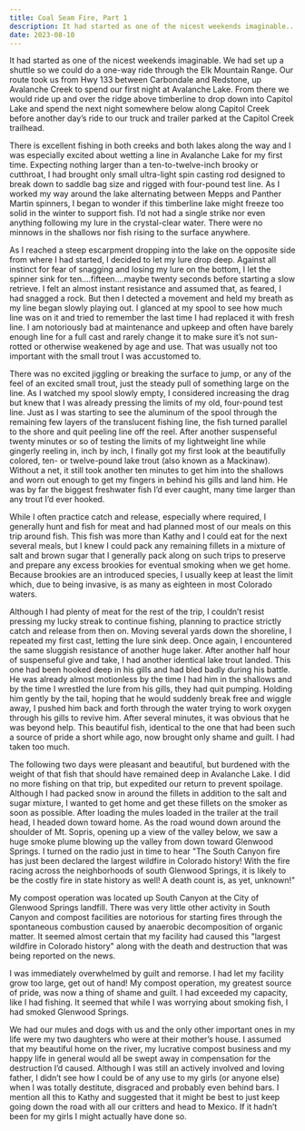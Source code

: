 ```yaml
---
title: Coal Seam Fire, Part 1
description: It had started as one of the nicest weekends imaginable...
date: 2023-08-10
---
```

It had started as one of the nicest weekends imaginable. We had set up a shuttle so we could do a one-way ride through the Elk Mountain Range. Our route took us from Hwy 133 between Carbondale and Redstone, up Avalanche Creek to spend our first night at Avalanche Lake. From there we would ride up and over the ridge above timberline to drop down into Capitol Lake and spend the next night somewhere below along Capitol Creek before another day’s ride to our truck and trailer parked at the Capitol Creek trailhead.

There is excellent fishing in both creeks and both lakes along the way and I was especially excited about wetting a line in Avalanche Lake for my first time. Expecting nothing larger than a ten-to-twelve-inch brooky or cutthroat, I had brought only small ultra-light spin casting rod designed to break down to saddle bag size and rigged with four-pound test line. As I worked my way around the lake alternating between Mepps and Panther Martin spinners, I began to wonder if this timberline lake might freeze too solid in the winter to support fish. I’d not had a single strike nor even anything following my lure in the crystal-clear water. There were no minnows in the shallows nor fish rising to the surface anywhere.

As I reached a steep escarpment dropping into the lake on the opposite side from where I had started, I decided to let my lure drop deep. Against all instinct for fear of snagging and losing my lure on the bottom, I let the spinner sink for ten....fifteen....maybe twenty seconds before starting a slow retrieve. I felt an almost instant resistance and assumed that, as feared, I had snagged a rock. But then I detected a movement and held my breath as my line began slowly playing out. I glanced at my spool to see how much line was on it and tried to remember the last time I had replaced it with fresh line. I am notoriously bad at maintenance and upkeep and often have barely enough line for a full cast and rarely change it to make sure it’s not sun-rotted or otherwise weakened by age and use. That was usually not too important with the small trout I was accustomed to.

There was no excited jiggling or breaking the surface to jump, or any of the feel of an excited small trout, just the steady pull of something large on the line. As I watched my spool slowly empty, I considered increasing the drag but knew that I was already pressing the limits of my old, four-pound test line. Just as I was starting to see the aluminum of the spool through the remaining few layers of the translucent fishing line, the fish turned parallel to the shore and quit peeling line off the reel. After another suspenseful twenty minutes or so of testing the limits of my lightweight line while gingerly reeling in, inch by inch, I finally got my first look at the beautifully colored, ten- or twelve-pound lake trout (also known as a Mackinaw). Without a net, it still took another ten minutes to get him into the shallows and worn out enough to get my fingers in behind his gills and land him. He was by far the biggest freshwater fish I’d ever caught, many time larger than any trout I’d ever hooked.

While I often practice catch and release, especially where required, I generally hunt and fish for meat and had planned most of our meals on this trip around fish. This fish was more than Kathy and I could eat for the next several meals, but I knew I could pack any remaining fillets in a mixture of salt and brown sugar that I generally pack along on such trips to preserve and prepare any excess brookies for eventual smoking when we get home. Because brookies are an introduced species, I usually keep at least the limit which, due to being invasive, is as many as eighteen in most Colorado waters.

Although I had plenty of meat for the rest of the trip, I couldn’t resist pressing my lucky streak to continue fishing, planning to practice strictly catch and release from then on. Moving several yards down the shoreline, I repeated my first cast, letting the lure sink deep. Once again, I encountered the same sluggish resistance of another huge laker. After another half hour of suspenseful give and take, I had another identical lake trout landed. This one had been hooked deep in his gills and had bled badly during his battle. He was already almost motionless by the time I had him in the shallows and by the time I wrestled the lure from his gills, they had quit pumping. Holding him gently by the tail, hoping that he would suddenly break free and wiggle away, I pushed him back and forth through the water trying to work oxygen through his gills to revive him. After several minutes, it was obvious that he was beyond help. This beautiful fish, identical to the one that had been such a source of pride a short while ago, now brought only shame and guilt. I had taken too much.

The following two days were pleasant and beautiful, but burdened with the weight of that fish that should have remained deep in Avalanche Lake. I did no more fishing on that trip, but expedited our return to prevent spoilage. Although I had packed snow in around the fillets in addition to the salt and sugar mixture, I wanted to get home and get these fillets on the smoker as soon as possible. After loading the mules loaded in the trailer at the trail head, I headed down toward home. As the road wound down around the shoulder of Mt. Sopris, opening up a view of the valley below, we saw a huge smoke plume blowing up the valley from down toward Glenwood Springs. I turned on the radio just in time to hear "The South Canyon fire has just been declared the largest wildfire in Colorado history! With the fire racing across the neighborhoods of south Glenwood Springs, it is likely to be the costly fire in state history as well! A death count is, as yet, unknown!"

My compost operation was located up South Canyon at the City of Glenwood Springs landfill. There was very little other activity in South Canyon and compost facilities are notorious for starting fires through the spontaneous combustion caused by anaerobic decomposition of organic matter. It seemed almost certain that my facility had caused this "largest wildfire in Colorado history" along with the death and destruction that was being reported on the news.

I was immediately overwhelmed by guilt and remorse. I had let my facility grow too large, get out of hand! My compost operation, my greatest source of pride, was now a thing of shame and guilt. I had exceeded my capacity, like I had fishing. It seemed that while I was worrying about smoking fish, I had smoked Glenwood Springs.

We had our mules and dogs with us and the only other important ones in my life were my two daughters who were at their mother’s house. I assumed that my beautiful home on the river, my lucrative compost business and my happy life in general would all be swept away in compensation for the destruction I’d caused. Although I was still an actively involved and loving father, I didn’t see how I could be of any use to my girls (or anyone else) when I was totally destitute, disgraced and probably even behind bars. I mention all this to Kathy and suggested that it might be best to just keep going down the road with all our critters and head to Mexico. If it hadn’t been for my girls I might actually have done so.